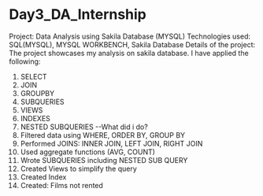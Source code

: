 # Day3_DA_Internship
Project: Data Analysis using Sakila Database (MYSQL)
Technologies used: SQL(MYSQL), MYSQL WORKBENCH, Sakila Database
Details of the project: 
The project showcases my analysis on sakila database. I have applied the following:
1. SELECT
2. JOIN
3. GROUPBY
4. SUBQUERIES
5. VIEWS
6. INDEXES
7. NESTED SUBQUERIES
--What did i do?
1. Filtered data using WHERE, ORDER BY, GROUP BY
2. Performed JOINS: INNER JOIN, LEFT JOIN, RIGHT JOIN
3. Used aggregate functions (AVG, COUNT)
4. Wrote SUBQUERIES including NESTED SUB QUERY
5. Created Views to simplify the query
6. Created Index
7. Created: Films not rented
